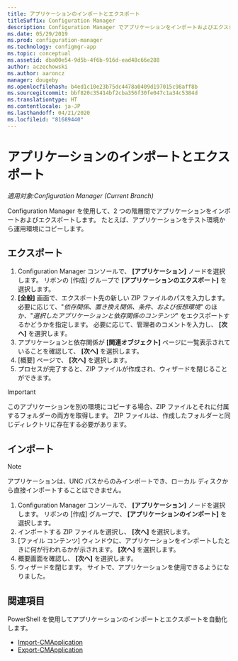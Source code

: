 ```yaml
---
title: アプリケーションのインポートとエクスポート
titleSuffix: Configuration Manager
description: Configuration Manager でアプリケーションをインポートおよびエクスポートし、個別の階層間で共有する方法について説明します。
ms.date: 05/29/2019
ms.prod: configuration-manager
ms.technology: configmgr-app
ms.topic: conceptual
ms.assetid: dba00e54-9d5b-4f6b-916d-ead48c66e288
author: aczechowski
ms.author: aaroncz
manager: dougeby
ms.openlocfilehash: b4ed1c10e23b75dc4478a0409d197015c98aff8b
ms.sourcegitcommit: bbf820c35414bf2cba356f30fe047c1a34c5384d
ms.translationtype: HT
ms.contentlocale: ja-JP
ms.lasthandoff: 04/21/2020
ms.locfileid: "81689440"
---
```

# <a name="import-and-export-applications"></a>アプリケーションのインポートとエクスポート

*適用対象:Configuration Manager (Current Branch)*

Configuration Manager を使用して、2 つの階層間でアプリケーションをインポートおよびエクスポートします。 たとえば、アプリケーションをテスト環境から運用環境にコピーします。

## <a name="export"></a>エクスポート

1. Configuration Manager コンソールで、 **[アプリケーション]** ノードを選択します。 リボンの [作成] グループで **[アプリケーションのエクスポート]** を選択します。
1. **[全般]** 画面で、エクスポート先の新しい ZIP ファイルのパスを入力します。 必要に応じて、"*依存関係、置き換え関係、条件、および仮想環境*" のほか、"*選択したアプリケーションと依存関係のコンテンツ*" をエクスポートするかどうかを指定します。  必要に応じて、管理者のコメントを入力し、 **[次へ]** を選択します。
1. アプリケーションと依存関係が **[関連オブジェクト]** ページに一覧表示されていることを確認して、 **[次へ]** を選択します。
1. [概要] ページで、 **[次へ]** を選択します。
1. プロセスが完了すると、ZIP ファイルが作成され、ウィザードを閉じることができます。

> [!IMPORTANT]
> このアプリケーションを別の環境にコピーする場合、ZIP ファイルとそれに付属するフォルダーの両方を取得します。 ZIP ファイルは、作成したフォルダーと同じディレクトリに存在する必要があります。

## <a name="import"></a>インポート

> [!NOTE]
> アプリケーションは、UNC パスからのみインポートでき、ローカル ディスクから直接インポートすることはできません。

1. Configuration Manager コンソールで、 **[アプリケーション]** ノードを選択します。 リボンの [作成] グループで、 **[アプリケーションのインポート]** を選択します。
1. インポートする ZIP ファイルを選択し、 **[次へ]** を選択します。
1. [ファイル コンテンツ] ウィンドウに、アプリケーションをインポートしたときに何が行われるかが示されます。 **[次へ]** を選択します。
1. 概要画面を確認し、 **[次へ]** を選択します。
1. ウィザードを閉じます。 サイトで、アプリケーションを使用できるようになりました。

## <a name="see-also"></a>関連項目
 
PowerShell を使用してアプリケーションのインポートとエクスポートを自動化します。

* [Import-CMApplication](https://docs.microsoft.com/powershell/module/configurationmanager/import-cmapplication)
* [Export-CMApplication](https://docs.microsoft.com/powershell/module/configurationmanager/export-cmapplication)

